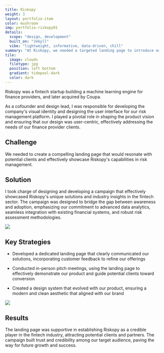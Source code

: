 ```yaml
---
title: Riskopy
weight: 3
layout: portfolio-item
color: mushroom
img: portfolio-riskopy01
details:
  scope: "design, development"
  built_on: "Jekyll"
  vibe: "lightweight, informative, data-driven, chill"
summary: "At Riskopy, we needed a targeted landing page to introduce our innovative fintech solutions to our prospective clients, showcasing our potential to transform their approach to risk management."
tile: 
  image: clouds
  filetype: jpg
  position: left bottom
  gradient: tidepool-dark
  color: dark
---
```


<section class="popout p-s-1 scroll-reveal">
  <p>Riskopy was a fintech startup building a machine learning engine for finance providers, and later acquired by Coupa.</p>
  <p class="text-mono">As a cofounder and design lead, I was responsible for developing the company's visual identity and designing the user interface for our risk management platform. I played a pivotal role in shaping the product vision and ensuring that our design was user-centric, effectively addressing the needs of our finance provider clients.</p>
</section>

<section class="content">
  <div class="col grid-2d grid-center">
    <div class="col-1-2">
      <h2 class="headline scroll-reveal">Challenge</h2>
      <p class="text-mono scroll-reveal">We needed to create a compelling landing page that would resonate with potential clients and effectively showcase Riskopy's capabilities in risk management.</p>
      <h2 class="headline scroll-reveal">Solution</h2>
      <p class="text-mono scroll-reveal">I took charge of designing and developing a campaign that effectively showcased Riskopy's unique solutions and industry insights in the fintech sector. The campaign was designed to bridge the gap between awareness and adoption, emphasizing our commitment to advanced data analytics, seamless integration with existing financial systems, and robust risk assessment methodologies.</p>
    </div>
    <div class="col-3-3">
        <div class="wireframe-phone scroll-reveal">
          <div class="wireframe-phone-outer">
            <div class="wireframe-phone-island"></div>
            <div class="wireframe-phone-inner">
                <picture>
                  <source type="image/webp" srcset="{{ site.baseurl }}/assets/images/portfolio-riskopy02.png" loading="lazy">
                  <img src="{{ site.baseurl }}/assets/images/portfolio-riskopy02.png" loading="lazy">
                </picture>
              </div>
          </div>
        </div>
    </div>
  </div>
</section>

<section class="content">
  <div class="col grid-2d">
    <div class="col-1-1">
      <h2 class="headline scroll-reveal">Key Strategies</h2>
    </div>
    <ul class="col-1-3">
      <li class="text-mono scroll-reveal">Developed a dedicated landing page that clearly communicated our solutions, incorporating customer feedback to refine our offerings</li>
    </ul>
    <ul class="col-2-3">
      <li class="text-mono scroll-reveal">Conducted in-person pitch meetings, using the landing page to effectively demonstrate our product and guide potential clients toward conversion</li>
    </ul>
    <ul class="col-3-3">
      <li class="text-mono scroll-reveal">Created a design system that evolved with our product, ensuring a modern and clean aesthetic that aligned with our brand</li>
    </ul>
  </div>
</section>

<section class="content">
  <div class="wireframe scroll-reveal">
    <div class="wireframe-nav">
      <div class="wireframe-ellipses">
        <div class="wireframe-ellipse"></div>
        <div class="wireframe-ellipse"></div>
        <div class="wireframe-ellipse"></div>
      </div>
      <div class="wireframe-arrows">
        <div class="wireframe-arrow-left"></div>
        <div class="wireframe-arrow-right"></div>
      </div>
      <div class="wireframe-search">
      <div class="wireframe-rectangle"></div>
      </div>
    </div>
    <div class="wireframe-static">
        <picture>
          <source type="image/webp" srcset="{{ site.baseurl }}/assets/images/portfolio-riskopy03.webp" loading="lazy">
          <img src="{{ site.baseurl }}/assets/images/portfolio-riskopy03.png" loading="lazy">
        </picture>
    </div>
  </div>
</section>

<section class="popout p-s-1 scroll-reveal">
  <h2 class="headline">Results</h2>
  <p>The landing page was supportive in establishing Riskopy as a credible player in the fintech industry, attracting potential clients and partners. The campaign built trust and credibility among our target audience, paving the way for future growth and success.</p>
</section>